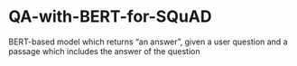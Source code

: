 # QA-with-BERT-for-SQuAD
BERT-based model which returns “an answer”, given a user question and a passage which includes the answer of the question
